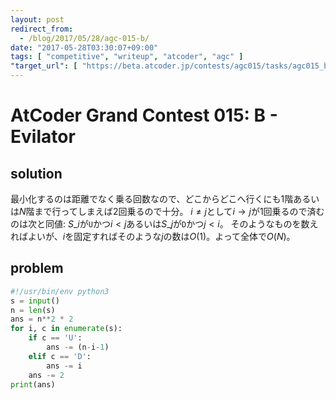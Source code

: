 ```yaml
---
layout: post
redirect_from:
  - /blog/2017/05/28/agc-015-b/
date: "2017-05-28T03:30:07+09:00"
tags: [ "competitive", "writeup", "atcoder", "agc" ]
"target_url": [ "https://beta.atcoder.jp/contests/agc015/tasks/agc015_b" ]
---
```


# AtCoder Grand Contest 015: B - Evilator

## solution

最小化するのは距離でなく乗る回数なので、どこからどこへ行くにも$1$階あるいは$N$階まで行ってしまえば$2$回乗るので十分。
$i \ne j$として$i \to j$が$1$回乗るので済むのは次と同値: $S\_i$が`U`かつ$i \lt j$あるいは$S\_j$が`D`かつ$j \lt i$。
そのようなものを数えればよいが、$i$を固定すればそのような$j$の数は$O(1)$。よって全体で$O(N)$。

## problem

``` python
#!/usr/bin/env python3
s = input()
n = len(s)
ans = n**2 * 2
for i, c in enumerate(s):
    if c == 'U':
        ans -= (n-i-1)
    elif c == 'D':
        ans -= i
    ans -= 2
print(ans)
```
